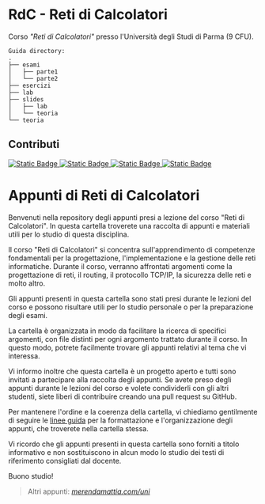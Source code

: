 # RdC - Reti di Calcolatori
Corso _"Reti di Calcolatori"_ presso l'Università degli Studi di Parma (9 CFU).

```
Guida directory:
.
├── esami
│   ├── parte1
│   └── parte2
├── esercizi
├── lab
├── slides
│   ├── lab
│   └── teoria
└── teoria

```

## Contributi
<a href="https://paypal.me/manueldiagostino?country.x=IT&locale.x=it_IT" target="_blank">
    <img alt="Static Badge" src="https://img.shields.io/badge/%40manueldiagostino-3558C1?style=flat&logo=paypal&link=https%3A%2F%2Fpaypal.me%2Fmanueldiagostino%3Fcountry.x%3DIT%26locale.x%3Dit_IT">
</a>
<a href="https://paypal.me/SimoColli?country.x=IT&locale.x=it_IT" target="_blank">
    <img alt="Static Badge" src="https://img.shields.io/badge/%40simonecolli-3558C1?style=flat&logo=paypal&link=https://paypal.me/SimoColli?country.x=IT&locale.x=it_IT">
</a>
<a href="https://paypal.me/ariannacipolla?country.x=IT&locale.x=it_IT">
    <img alt="Static Badge" src="https://img.shields.io/badge/%40ariannacipolla-3558C1?style=flat&logo=paypal&link=https%3A%2F%2Fpaypal.me%ariannacipolla%3Fcountry.x%3DIT%26locale.x%3Dit_IT">
</a>
<a href="https://paypal.me/merendasaveriomattia?country.x=IT&locale.x=it_IT">
    <img alt="Static Badge" src="https://img.shields.io/badge/%40merendamattia-3558C1?style=flat&logo=paypal&link=https%3A%2F%2Fpaypal.me%merendasaveriomattia%3Fcountry.x%3DIT%26locale.x%3Dit_IT">
</a>

# Appunti di Reti di Calcolatori
Benvenuti nella repository degli appunti presi a lezione del corso "Reti di Calcolatori". In questa cartella troverete una raccolta di appunti e materiali utili per lo studio di questa disciplina.

Il corso "Reti di Calcolatori" si concentra sull'apprendimento di competenze fondamentali per la progettazione, l'implementazione e la gestione delle reti informatiche. Durante il corso, verranno affrontati argomenti come la progettazione di reti, il routing, il protocollo TCP/IP, la sicurezza delle reti e molto altro.

Gli appunti presenti in questa cartella sono stati presi durante le lezioni del corso e possono risultare utili per lo studio personale o per la preparazione degli esami.

La cartella è organizzata in modo da facilitare la ricerca di specifici argomenti, con file distinti per ogni argomento trattato durante il corso. In questo modo, potrete facilmente trovare gli appunti relativi al tema che vi interessa.

Vi informo inoltre che questa cartella è un progetto aperto e tutti sono invitati a partecipare alla raccolta degli appunti. Se avete preso degli appunti durante le lezioni del corso e volete condividerli con gli altri studenti, siete liberi di contribuire creando una pull request su GitHub.

Per mantenere l'ordine e la coerenza della cartella, vi chiediamo gentilmente di seguire le [linee guida](http://bit.ly/3lfPQiB) per la formattazione e l'organizzazione degli appunti, che troverete nella cartella stessa.

Vi ricordo che gli appunti presenti in questa cartella sono forniti a titolo informativo e non sostituiscono in alcun modo lo studio dei testi di riferimento consigliati dal docente.

Buono studio!

> Altri appunti: _[merendamattia.com/uni](https://www.merendamattia.com/uni.html)_
